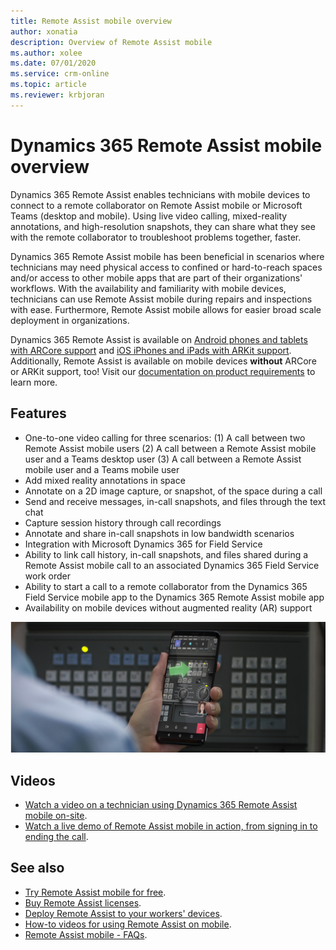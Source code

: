 ```yaml
---
title: Remote Assist mobile overview
author: xonatia
description: Overview of Remote Assist mobile
ms.author: xolee
ms.date: 07/01/2020
ms.service: crm-online
ms.topic: article
ms.reviewer: krbjoran
---
```

# Dynamics 365 Remote Assist mobile overview

Dynamics 365 Remote Assist enables technicians with mobile devices to connect to a remote collaborator on Remote Assist mobile or Microsoft Teams (desktop and mobile). Using live video calling, mixed-reality annotations, and high-resolution snapshots, they can share what they see with the remote collaborator to troubleshoot problems together, faster. 

Dynamics 365 Remote Assist mobile has been beneficial in scenarios where technicians may need physical access to confined or hard-to-reach spaces and/or access to other mobile apps that are part of their organizations' workflows. With the availability and familiarity with mobile devices, technicians can use Remote Assist mobile during repairs and inspections with ease. Furthermore, Remote Assist mobile allows for easier broad scale deployment in organizations. 

Dynamics 365 Remote Assist is available on [Android phones and tablets with ARCore support](https://developers.google.com/ar/discover/supported-devices) and [iOS iPhones and iPads with ARKit support](https://developers.google.com/ar/discover/supported-devices#ios). Additionally, Remote Assist is available on mobile devices **without** ARCore or ARKit support, too! Visit our [documentation on product requirements](https://docs.microsoft.com/dynamics365/mixed-reality/remote-assist/requirements) to learn more. 

## Features 
- One-to-one video calling for three scenarios: 
      (1) A call between two Remote Assist mobile users 
      (2) A call between a Remote Assist mobile user and a Teams desktop user 
      (3) A call between a Remote Assist mobile user and a Teams mobile user
- Add mixed reality annotations in space 
- Annotate on a 2D image capture, or snapshot, of the space during a call
- Send and receive messages, in-call snapshots, and files through the text chat 
- Capture session history through call recordings 
- Annotate and share in-call snapshots in low bandwidth scenarios 
- Integration with Microsoft Dynamics 365 for Field Service 
- Ability to link call history, in-call snapshots, and files shared during a Remote Assist mobile call to an associated Dynamics 365 Field Service work order 
- Ability to start a call to a remote collaborator from the Dynamics 365 Field Service mobile app to the Dynamics 365 Remote Assist mobile app 
- Availability on mobile devices without augmented reality (AR) support 

![Simulated image of a technician using Remote Assist mobile to annotate their environment on a call.](./media/ram-overview.png "Remote Assist mobile Overview")

## Videos 
- [Watch a video on a technician using Dynamics 365 Remote Assist mobile on-site](https://www.youtube.com/watch?v=J-C6GE2gFYw&t=27s).
- [Watch a live demo of Remote Assist mobile in action, from signing in to ending the call](https://www.youtube.com/watch?v=DQJWsCDNpb4&t=1s).

## See also
- [Try Remote Assist mobile for free](../try-remote-assist.md). 
- [Buy Remote Assist licenses](../buy-remote-assist.md). 
- [Deploy Remote Assist to your workers' devices](../deploy-remote-assist.md). 
- [How-to videos for using Remote Assist on mobile](../videos.md).
- [Remote Assist mobile - FAQs](https://docs.microsoft.com/dynamics365/mixed-reality/remote-assist/faq#using-remote-assist-on-mobile).
